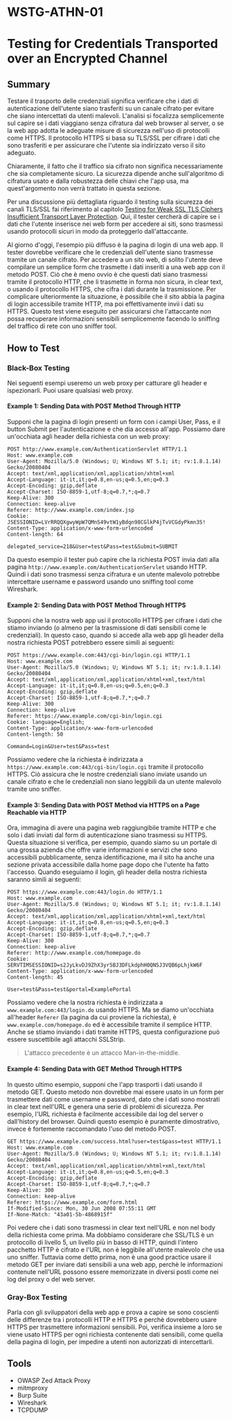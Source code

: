 # WSTG-ATHN-01

# Testing for Credentials Transported over an Encrypted Channel

## Summary

Testare il trasporto delle credenziali significa verificare che i dati di autenticazione dell'utente siano trasferiti su un canale cifrato per evitare che siano intercettati da utenti malevoli.
L'analisi si focalizza semplicemente sul capire se i dati viaggiano senza cifratura dal web browser al server, o se la web app adotta le adeguate misure di sicurezza nell'uso di protocolli come HTTPS.
Il protocollo HTTPS si basa su TLS/SSL per cifrare i dati che sono trasferiti e per assicurare che l'utente sia indirizzato verso il sito adeguato.

Chiaramente, il fatto che il traffico sia cifrato non significa necessariamente che sia completamente sicuro.
La sicurezza dipende anche sull'algoritmo di cifratura usato e dalla robustezza delle chiavi che l'app usa, ma quest'argomento non verrà trattato in questa sezione.

Per una discussione più dettagliata riguardo il testing sulla sicurezza dei canali TLS/SSL fai riferimento al capitolo [Testing for Weak SSL TLS Ciphers Insufficient Transport Layer Protection](./WSTG/WSTG-CRYP-01.md).
Qui, il tester cercherà di capire se i dati che l'utente inserisce nei web form per accedere ai siti, sono trasmessi usando protocolli sicuri in modo da proteggerlo dall'attaccante.

Al giorno d'oggi, l'esempio più diffuso è la pagina di login di una web app.
Il tester dovrebbe verificare che le credenziali dell'utente siano trasmesse tramite un canale cifrato.
Per accedere a un sito web, di solito l'utente deve compilare un semplice form che trasmette i dati inseriti a una web app con il metodo POST.
Ciò che è meno ovvio è che questi dati siano trasmessi tramite il protocollo HTTP, che 
li trasmette in forma non sicura, in clear text, 
o usando il protocollo HTTPS, che cifra i dati durante la trasmissione.
Per complicare ulteriormente la situazione, è possibile che il sito abbia la pagina di login accessibile tramite HTTP, ma poi effettivamente invii i dati su HTTPS.
Questo test viene eseguito per assicurarsi che l'attaccante non possa recuperare informazioni sensibili semplicemente facendo lo sniffing del traffico di rete con uno sniffer tool.

## How to Test

### Black-Box Testing

Nei seguenti esempi useremo un web proxy per catturare gli header e ispezionarli.
Puoi usare qualsiasi web proxy.

#### Example 1: Sending Data with POST Method Through HTTP

Supponi che la pagina di login presenti un form con i campi User, Pass, e il button Submit per l'autenticazione e che dia accesso all'app.
Possiamo dare un'occhiata agli header della richiesta con un web proxy:

```
POST http://www.example.com/AuthenticationServlet HTTP/1.1
Host: www.example.com
User-Agent: Mozilla/5.0 (Windows; U; Windows NT 5.1; it; rv:1.8.1.14) Gecko/20080404
Accept: text/xml,application/xml,application/xhtml+xml
Accept-Language: it-it,it;q=0.8,en-us;q=0.5,en;q=0.3
Accept-Encoding: gzip,deflate
Accept-Charset: ISO-8859-1,utf-8;q=0.7,*;q=0.7
Keep-Alive: 300
Connection: keep-alive
Referer: http://www.example.com/index.jsp
Cookie: JSESSIONID=LVrRRQQXgwyWpW7QMnS49vtW1yBdqn98CGlkP4jTvVCGdyPkmn3S!
Content-Type: application/x-www-form-urlencoded
Content-length: 64

delegated_service=218&User=test&Pass=test&Submit=SUBMIT
```

Da questo esempio il tester può capire che la richiesta POST invia dati alla pagina `http://www.example.com/AuthenticationServlet` usando HTTP.
Quindi i dati sono trasmessi senza cifratura e un utente malevolo potrebbe intercettare username e password usando uno sniffing tool come Wireshark.

#### Example 2: Sending Data with POST Method Through HTTPS

Supponi che la nostra web app usi il protocollo HTTPS per cifrare i dati che stiamo inviando (o almeno per la trasmissione di dati sensibili come le credenziali).
In questo caso, quando si accede alla web app gli header della nostra richiesta POST potrebbero essere simili ai seguenti:

```
POST https://www.example.com:443/cgi-bin/login.cgi HTTP/1.1
Host: www.example.com
User-Agent: Mozilla/5.0 (Windows; U; Windows NT 5.1; it; rv:1.8.1.14) Gecko/20080404
Accept: text/xml,application/xml,application/xhtml+xml,text/html
Accept-Language: it-it,it;q=0.8,en-us;q=0.5,en;q=0.3
Accept-Encoding: gzip,deflate
Accept-Charset: ISO-8859-1,utf-8;q=0.7,*;q=0.7
Keep-Alive: 300
Connection: keep-alive
Referer: https://www.example.com/cgi-bin/login.cgi
Cookie: language=English;
Content-Type: application/x-www-form-urlencoded
Content-length: 50

Command=Login&User=test&Pass=test
```

Possiamo vedere che la richiesta è indirizzata a `https://www.example.com:443/cgi-bin/login.cgi` tramite il protocollo HTTPS.
Ciò assicura che le nostre credenziali siano inviate usando un canale cifrato e che le credenziali non siano leggibili da un utente malevolo tramite uno sniffer.

#### Example 3: Sending Data with POST Method via HTTPS on a Page Reachable via HTTP

Ora, immagina di avere una pagina web raggiungibile tramite HTTP e che solo i dati inviati dal form di autenticazione siano trasmessi su HTTPS.
Questa situazione si verifica, per esempio, quando siamo su un portale di una grossa azienda che offre varie informazioni e servizi che sono accessibili pubblicamente, senza identificazione, ma il sito ha anche una sezione privata accessibile dalla home page dopo che l'utente ha fatto l'accesso.
Quando eseguiamo il login, gli header della nostra richiesta saranno simili ai seguenti:

```
POST https://www.example.com:443/login.do HTTP/1.1
Host: www.example.com
User-Agent: Mozilla/5.0 (Windows; U; Windows NT 5.1; it; rv:1.8.1.14) Gecko/20080404
Accept: text/xml,application/xml,application/xhtml+xml,text/html
Accept-Language: it-it,it;q=0.8,en-us;q=0.5,en;q=0.3
Accept-Encoding: gzip,deflate
Accept-Charset: ISO-8859-1,utf-8;q=0.7,*;q=0.7
Keep-Alive: 300
Connection: keep-alive
Referer: http://www.example.com/homepage.do
Cookie: SERVTIMSESSIONID=s2JyLkvDJ9ZhX3yr5BJ3DFLkdphH0QNSJ3VQB6pLhjkW6F
Content-Type: application/x-www-form-urlencoded
Content-length: 45

User=test&Pass=test&portal=ExamplePortal
```

Possiamo vedere che la nostra richiesta è indirizzata a `www.example.com:443/login.do` usando HTTPS.
Ma se diamo un'occhiata all'header `Referer` (la pagina da cui proviene la richiesta), è `www.example.com/homepage.do` ed è accessibile tramite il semplice HTTP.
Anche se stiamo inviando i dati tramite HTTPS, questa configurazione può essere suscettibile agli attacchi SSLStrip.

> L'attacco precedente è un attacco Man-in-the-middle.

#### Example 4: Sending Data with GET Method Through HTTPS

In questo ultimo esempio, supponi che l'app trasporti i dati usando il metodo GET.
Questo metodo non dovrebbe mai essere usato in un form per trasmettere dati come username e password, dato che i dati sono mostrati in clear text nell'URL e genera una serie di problemi di sicurezza.
Per esempio, l'URL richiesta è facilmente accessibile dai log del server o dall'history del browser.
Quindi questo esempio è puramente dimostrativo, invece è fortemente raccomandato l'uso del metodo POST.

```
GET https://www.example.com/success.html?user=test&pass=test HTTP/1.1
Host: www.example.com
User-Agent: Mozilla/5.0 (Windows; U; Windows NT 5.1; it; rv:1.8.1.14) Gecko/20080404
Accept: text/xml,application/xml,application/xhtml+xml,text/html
Accept-Language: it-it,it;q=0.8,en-us;q=0.5,en;q=0.3
Accept-Encoding: gzip,deflate
Accept-Charset: ISO-8859-1,utf-8;q=0.7,*;q=0.7
Keep-Alive: 300
Connection: keep-alive
Referer: https://www.example.com/form.html
If-Modified-Since: Mon, 30 Jun 2008 07:55:11 GMT
If-None-Match: "43a01-5b-4868915f"
```

Poi vedere che i dati sono trasmessi in clear text nell'URL e non nel body della richiesta come prima.
Ma dobbiamo considerare che SSL/TLS è un protocollo di livello 5, un livello più in basso di HTTP, quindi l'intero pacchetto HTTP è cifrato e l'URL non è leggibile all'utente malevolo che usa uno sniffer.
Tuttavia come detto prima, non è una good practice usare il metodo GET per inviare dati sensibili a una web app, perchè le informazioni contenute nell'URL possono essere memorizzate in diversi posti come nei log del proxy o del web server.

### Gray-Box Testing

Parla con gli sviluppatori della web app e prova a capire se sono coscienti delle differenze tra i protocolli HTTP e HTTPS e perchè dovrebbero usare HTTPS per trasmettere informazioni sensibili.
Poi, verifica insieme a loro se viene usato HTTPS per ogni richiesta contenente dati sensibili, come quella della pagina di login, per impedire a utenti non autorizzati di intercettarli.

## Tools

- OWASP Zed Attack Proxy
- mitmproxy
- Burp Suite
- Wireshark
- TCPDUMP